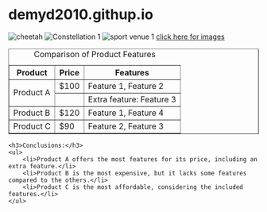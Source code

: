 # demyd2010.githup.io
![cheetah](https://github.com/demyd2010/demyd2010.githup.io/assets/148500105/19deae8a-5026-4391-8e9e-1a3b40e809f6)
![Constellation 1](https://github.com/demyd2010/demyd2010.githup.io/assets/148500105/a4bf6175-3cf3-4431-8d88-da274315b865)
![sport venue 1](https://github.com/demyd2010/demyd2010.githup.io/assets/148500105/9dbbbd2d-b9bf-40c3-b618-60a5a687d56d)
<a href="C:\Users\diana.pakhomova\OneDrive-Sigma Software LLC\Desktop\HUDSON"> click here for images </a>
<!DOCTYPE html>
<html>
<head>
    <title>Sample Table Assignment</title>
</head>
<body>
    <table border="1">
        <caption>Comparison of Product Features</caption>
        <tr>
            <th>Product</th>
            <th>Price</th>
            <th>Features</th>
        </tr>
        <tr>
            <td rowspan="2">Product A</td>
            <td>$100</td>
            <td>Feature 1, Feature 2</td>
        </tr>
        <tr>
            <td></td>
            <td>Extra feature: Feature 3</td>
        </tr>
        <tr>
            <td>Product B</td>
            <td>$120</td>
            <td>Feature 1, Feature 4</td>
        </tr>
        <tr>
            <td>Product C</td>
            <td>$90</td>
            <td>Feature 2, Feature 3</td>
        </tr>
    </table>

    <h3>Conclusions:</h3>
    <ul>
        <li>Product A offers the most features for its price, including an extra feature.</li>
        <li>Product B is the most expensive, but it lacks some features compared to the others.</li>
        <li>Product C is the most affordable, considering the included features.</li>
    </ul>
</body>
</html>
